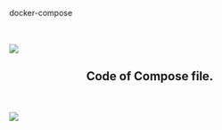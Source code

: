 docker-compose

<br><br>
   <img src=" code.jpg" />
   <h2 align="center">Code of Compose file.</h2>
   <br><br>
   <img src= code.jpg">
